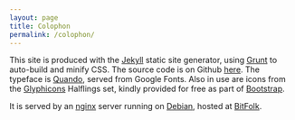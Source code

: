 ```yaml
---
layout: page
title: Colophon
permalink: /colophon/
---
```


This site is produced with the [Jekyll] static site generator, using
[Grunt] to auto-build and minify CSS. The source code is on Github
[here][source]. The typeface is [Quando], served from Google Fonts. Also
in use are icons from the [Glyphicons] Halflings set, kindly provided
for free as part of [Bootstrap].


It is served by an [nginx] server running on [Debian], hosted at [BitFolk].

[Jekyll]: http://jekyllrb.com/
[Grunt]: http://gruntjs.com/
[source]: https://github.com/jshholland/inv.alid.pw
[Quando]: https://www.google.com/fonts/specimen/Quando
[nginx]: http://nginx.org/
[Debian]: https://www.debian.org/
[BitFolk]: http://bitfolk.com/
[Glyphicons]: http://glyphicons.com/
[Bootstrap]: http://getbootstrap.com/
